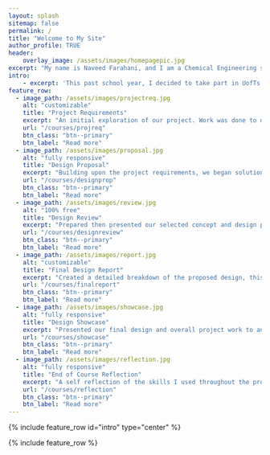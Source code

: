 ```yaml
---
layout: splash
sitemap: false
permalink: /
title: "Welcome to My Site"
author_profile: TRUE
header: 
    overlay_image: /assets/images/homepagepic.jpg
excerpt: "My name is Naveed Farahani, and I am a Chemical Engineering student in my 4th year at the University of Toronto. I am currently looking for opportunities to begin my professional career upon graduation. You can read my resume [here](https://naveedfarahani.github.io/resume) or can email me."
intro: 
    - excerpt: 'This past school year, I decided to take part in UofTs Multidisciplinary Capstone Design course (APS490Y). As part of a team of 6 Chemical and Mechanical engineering students, we were tasked with designing a portable human powered water purification device for the Canadian disaster relief charity, GlobalMedic. You can read more [here!](https://naveedfarahani.github.io/courses/capstoneintro)'
feature_row:
  - image_path: /assets/images/projectreq.jpg
    alt: "customizable"
    title: "Project Requirements"
    excerpt: "An initial exploration of our project. Work was done to define our scope, this included understanding the service environment/stakeholders, and detailing functions, objectives, constraints of any design."
    url: "/courses/projreq"
    btn_class: "btn--primary"
    btn_label: "Read more"
  - image_path: /assets/images/proposal.jpg
    alt: "fully responsive"
    title: "Design Proposal"
    excerpt: "Building upon the project requirements, we began solution ideation. Alternative designs were brainstormed before evaluations against objectives resulted in choosing the best design to continue with going forward."
    url: "/courses/designprop"
    btn_class: "btn--primary"
    btn_label: "Read more"
  - image_path: /assets/images/review.jpg
    alt: "100% free"
    title: "Design Review"
    excerpt: "Prepared then presented our selected concept and design process to our client and project supervisor with the purpose of receiving a go/no go decision."
    url: "/courses/designreview"
    btn_class: "btn--primary"
    btn_label: "Read more"  
  - image_path: /assets/images/report.jpg
    alt: "customizable"
    title: "Final Design Report"
    excerpt: "Created a detailed breakdown of the proposed design, this included bill of materials, safety, ergonomics, lifecycle assessments, instruction manuals, and economic analyses."
    url: "/courses/finalreport"
    btn_class: "btn--primary"
    btn_label: "Read more"
  - image_path: /assets/images/showcase.jpg
    alt: "fully responsive"
    title: "Design Showcase"
    excerpt: "Presented our final design and overall project work to an audience."
    url: "/courses/showcase"
    btn_class: "btn--primary"
    btn_label: "Read more"
  - image_path: /assets/images/reflection.jpg
    alt: "fully responsive"
    title: "End of Course Reflection"
    excerpt: "A self reflection of the skills I used throughout the project, and the experience I gained."
    url: "/courses/reflection"
    btn_class: "btn--primary"
    btn_label: "Read more"
---
```


{% include feature_row id="intro" type="center" %}

{% include feature_row %}
